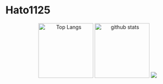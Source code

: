 # Hato1125

<p align="center"> 
  <img alt="Top Langs" height="150px" src="https://github-readme-stats.vercel.app/api/top-langs/?username=Hato1125&layout=compact&show_icons=true&theme=onedark" />
  <img alt="github stats" height="150px" src="https://github-readme-stats.vercel.app/api?username=Hato1125&theme=onedark&show_icons=ture" />
  <img src="https://spotify-recently-played-readme.vercel.app/api?user=31jphrn7ykufrxwvrgtsb552k7du&width=300px" />
</p>
